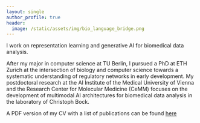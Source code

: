 ```yaml
---
layout: single
author_profile: true
header:
  image: /static/assets/img/bio_language_bridge.png
---
```



I work on representation learning and generative AI for biomedical data analysis.

After my major in computer science at TU Berlin, I pursued a PhD at ETH Zurich at the intersection of biology and computer science towards a systematic understanding of regulatory networks in early development.
My postdoctoral research at the AI Institute of the Medical University of Vienna and the Research Center for Molecular Medicine (CeMM) focuses on the development of multimodal AI architectures for biomedical data analysis in the laboratory of Christoph Bock.

A PDF version of my CV with a list of publications can be found [here](https://github.com/moritzschaefer/cv/raw/master/cv.pdf)
